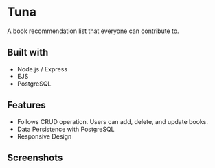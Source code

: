 # Tuna
A book recommendation list that everyone can contribute to.

## Built with

* Node.js / Express
* EJS
* PostgreSQL

## Features

* Follows CRUD operation. Users can add, delete, and update books.
* Data Persistence with PostgreSQL
* Responsive Design

## Screenshots
